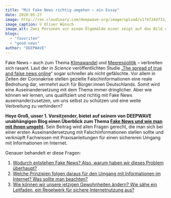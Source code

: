 ```yaml
---
title: "Mit Fake News richtig umgehen – ein Essay"
date: 2020-05-27
image: http://res.cloudinary.com/deepwave-org/image/upload/v1747244731/deepwave.org/011_Bild_DE.png
image_caption: © Oliver Wünsch
image_alt: Zwei Personen vor einem Ölgemälde einer zeigt auf das Bild und sagt Ist schön da draußen oder Der andere stutzt und fragt Draußen
blogs: 
  - "favoriten"
  - "good-news"
author: "DEEPWAVE"
---
```


Fake News – auch zum Thema [Klimawandel](https://www.deepwave.org/die-ozeane/klimawandel/) und [Meerespolitik](https://www.deepwave.org/die-ozeane/meerespolitik/) – verbreiten sich rasant. Laut der in _Science_ veröffentlichten Studie „[The spread of true and false news online](https://science.sciencemag.org/content/359/6380/1146.full)“ sogar schneller als nicht gefälschte. Vor allem in Zeiten der Coronakrise stellen gezielte Falschinformationen eine reale Bedrohung dar, vermehrt auch für Bürger:innen Deutschlands. Somit wird eine Auseinandersetzung mit dem Thema immer dringlicher. Aber wie können wir lernen, uns qualifiziert und richtig mit Fake News auseinanderzusetzen, um uns selbst zu schützen und eine weite Verbreitung zu verhindern?

**Heye Groß, unser 1. Vorsitzender, bietet auf seinem von DEEPWAVE unabhängigen Blog einen Überblick zum Thema [Fake News und wie man mit ihnen umgeht](https://heyegross.de/fake-news/).** Sein Beitrag wird allen Fragen gerecht, die man sich bei einer ersten Auseinandersetzung mit Falschinformationen stellen sollte und verknüpft Fachwissen mit Praxisanleitungen für einen sichereren Umgang mit Informationen im Internet.

Genauer behandelt er diese Fragen:

1. [Wodurch entstehen Fake News? Also, warum haben wir dieses Problem überhaupt?](https://heyegross.de/2020/05/26/fake-news/#FakeNewsTeil1)
2. [Welche Prinzipien folgen daraus für den Umgang mit Informationen im Internet? Was sollte man beachten?](https://heyegross.de/2020/05/26/fake-news/#FakeNewsTeil2)
3. [Wie können wir unsere jetzigen Gewohnheiten ändern? Wie sähe ein Leitfaden, ein Regelwerk für sichere Internetnutzung aus?](https://heyegross.de/2020/05/26/fake-news/#FakeNewsTeil3)
